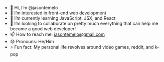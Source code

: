 - 👋 Hi, I’m @jasontemelo
- 👀 I’m interested in front-end web development
- 🌱 I’m currently learning JavaScript, JSX, and React
- 💞️ I’m looking to collaborate on pretty much everything that can help me become a good web developer!
- 📫 How to reach me: jasontemelo@gmail.com
- 😄 Pronouns: He/Him
- ⚡ Fun fact: My personal life revolves around video games, reddit, and k-pop

<!---
jasontemelo/jasontemelo is a ✨ special ✨ repository because its `README.md` (this file) appears on your GitHub profile.
You can click the Preview link to take a look at your changes.
--->
